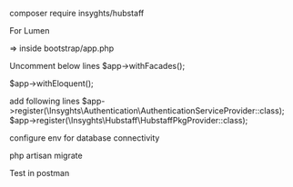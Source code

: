composer require insyghts/hubstaff

For Lumen

=> inside bootstrap/app.php

Uncomment  below lines
$app->withFacades();

$app->withEloquent();

add following lines
$app->register(\Insyghts\Authentication\AuthenticationServiceProvider::class);
$app->register(\Insyghts\Hubstaff\HubstaffPkgProvider::class);

configure env for database connectivity

php artisan migrate

Test in postman


